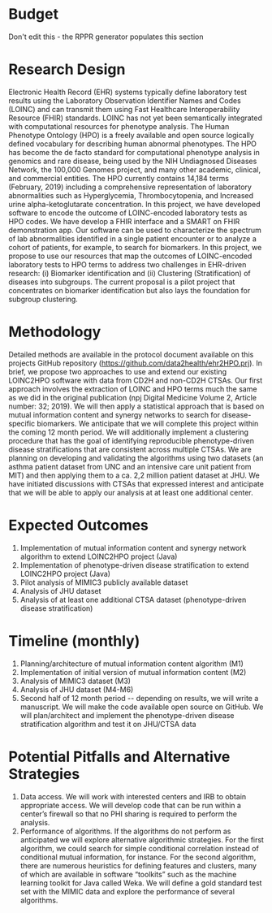 # Budget
Don't edit this - the RPPR generator populates this section

# Research Design
Electronic Health Record (EHR) systems typically define laboratory test results using the Laboratory Observation Identifier Names and Codes (LOINC) and can transmit them using Fast Healthcare Interoperability Resource (FHIR) standards. LOINC has not yet been semantically integrated with computational resources for phenotype analysis. The Human Phenotype Ontology (HPO) is a freely available and open source logically defined vocabulary for describing human abnormal phenotypes. The HPO has become the de facto standard for computational phenotype analysis in genomics and rare disease, being used by the NIH Undiagnosed Diseases Network, the 100,000 Genomes project, and many other academic, clinical, and commercial entities. The HPO currently contains 14,184 terms (February, 2019) including a comprehensive representation of laboratory abnormalities such as Hyperglycemia, Thrombocytopenia, and Increased urine alpha-ketoglutarate concentration. In this project, we have developed software to encode the outcome of LOINC-encoded laboratory tests as HPO codes. We have develop a FHIR interface and a SMART on FHIR demonstration app. Our software can be used to characterize the spectrum of lab abnormalities identified in a single patient encounter or to analyze a cohort of patients, for example, to search for biomarkers.
In this project, we propose to use our resources that map the outcomes of LOINC-encoded laboratory tests to HPO terms to address two challenges in EHR-driven research: (i) Biomarker identification and (ii) Clustering (Stratification) of diseases into subgroups. The current proposal is a pilot project that concentrates on biomarker identification but also lays the foundation for subgroup clustering.

# Methodology
Detailed methods are available in the protocol document available on this projects GitHub repository (https://github.com/data2health/ehr2HPO.prj). In brief, we propose two approaches to use and extend our existing LOINC2HPO software with data from CD2H and non-CD2H CTSAs. Our first approach involves the extraction of LOINC and HPO terms much the same as we did in the original publication (npj Digital Medicine Volume 2, Article number: 32; 2019). We will then apply a statistical approach that is based on mutual information content and synergy networks to search for disease-specific biomarkers. We anticipate that we will complete this project within the coming 12 month period. We will additionally implement a clustering procedure that has the goal of identifying reproducible phenotype-driven disease stratifications that are consistent across multiple CTSAs.
We are planning on developing and validating the algorithms using two datasets (an asthma patient dataset from UNC and an intensive care unit patient from MIT) and then applying them to a ca. 2,2 million patient dataset at JHU. We have initiated discussions with CTSAs that expressed interest and anticipate that we will be able to apply our analysis at at least one additional center.

# Expected Outcomes
1. Implementation of  mutual information content and synergy network algorithm to extend LOINC2HPO project (Java)
2. Implementation of phenotype-driven disease stratification to extend LOINC2HPO project (Java)
3. Pilot analysis of MIMIC3 publicly available dataset
4. Analysis of JHU dataset
5. Analysis of at least one additional CTSA dataset (phenotype-driven disease stratification)

# Timeline (monthly)
1. Planning/architecture of mutual information content algorithm (M1)
2. Implementation of initial version of mutual information content (M2)
3. Analysis of MIMIC3 dataset (M3)
4. Analysis of JHU dataset (M4-M6)
5. Second half of 12 month period -- depending on results, we will write a manuscript. We will make the code available open source on GitHub. We will plan/architect and implement the phenotype-driven disease stratification algorithm and test it on JHU/CTSA data

# Potential Pitfalls and Alternative Strategies
1. Data access. We will work with interested centers and IRB to obtain appropriate access. We will develop code that can be run within a center’s firewall so that no PHI sharing is required to perform the analysis.
2. Performance of algorithms. If the algorithms do not perform as anticipated we will explore alternative algorithmic strategies. For the first algorithm, we could search for simple conditional correlation instead of conditional mutual information, for instance. For the second algorithm, there are numerous heuristics for defining features and clusters, many of which are available in software “toolkits” such as the machine learning toolkit for Java called Weka. We will define a gold standard test set with the MIMIC data and explore the performance of several algorithms.

